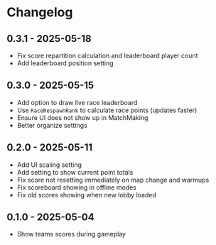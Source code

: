 # Changelog

## 0.3.1 - 2025-05-18

* Fix score repartition calculation and leaderboard player count
* Add leaderboard position setting


## 0.3.0 - 2025-05-15

* Add option to draw live race leaderboard
* Use `RaceRespawnRank` to calculate race points (updates faster)
* Ensure UI does not show up in MatchMaking
* Better organize settings


## 0.2.0 - 2025-05-11

* Add UI scaling setting
* Add setting to show current point totals
* Fix score not resetting immediately on map change and warmups
* Fix scoreboard showing in offline modes
* Fix old scores showing when new lobby loaded


## 0.1.0 - 2025-05-04

* Show teams scores during gameplay

